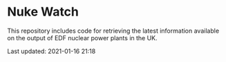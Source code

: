 # Nuke Watch

This repository includes code for retrieving the latest information available on the output of EDF nuclear power plants in the UK.

Last updated: 2021-01-16 21:18